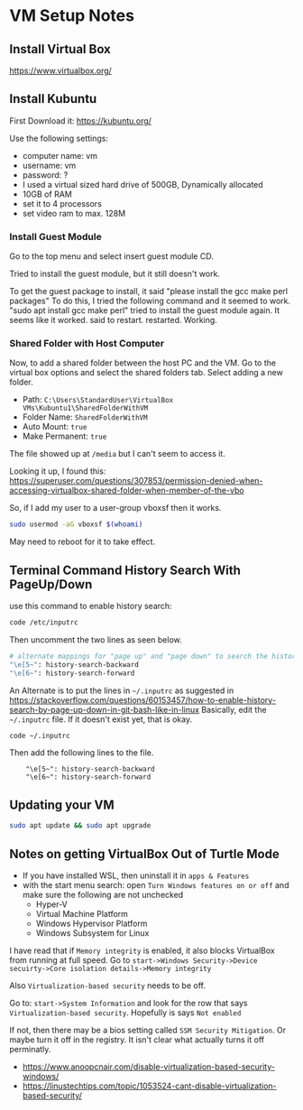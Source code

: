 # VM Setup Notes

## Install Virtual Box

<https://www.virtualbox.org/>

## Install Kubuntu

First Download it: <https://kubuntu.org/>

Use the following settings:

- computer name: vm
- username: vm
- password: ?
- I used a virtual sized hard drive of 500GB, Dynamically allocated
- 10GB of RAM
- set it to 4 processors
- set video ram to max. 128M

### Install Guest Module

Go to the top menu and select insert guest module CD.

Tried to install the guest module, but it still doesn't work.

To get the guest package to install, it said "please install the gcc make perl packages"
To do this, I tried the following command and it seemed to work. "sudo apt install gcc make perl"
tried to install the guest module again. It seems like it worked. said to restart.
restarted.
Working.

### Shared Folder with Host Computer

Now, to add a shared folder between the host PC and the VM. Go to the virtual box options and select the shared folders tab. Select adding a new folder.

- Path: `C:\Users\StandardUser\VirtualBox VMs\Kubuntu1\SharedFolderWithVM`
- Folder Name: `SharedFolderWithVM`
- Auto Mount: `true`
- Make Permanent: `true`

The file showed up at `/media` but I can't seem to access it.

Looking it up, I found this: <https://superuser.com/questions/307853/permission-denied-when-accessing-virtualbox-shared-folder-when-member-of-the-vbo>

So, if I add my user to a user-group vboxsf then it works.

```bash
sudo usermod -aG vboxsf $(whoami)
```

May need to reboot for it to take effect.

## Terminal Command History Search With PageUp/Down

use this command to enable history search:

```bash
code /etc/inputrc
```

Then uncomment the two lines as seen below.

```bash
# alternate mappings for "page up" and "page down" to search the history
"\e[5~": history-search-backward
"\e[6~": history-search-forward
```

An Alternate is to put the lines in `~/.inputrc` as suggested in <https://stackoverflow.com/questions/60153457/how-to-enable-history-search-by-page-up-down-in-git-bash-like-in-linux>
Basically, edit the `~/.inputrc` file. If it doesn't exist yet, that is okay.

```bash
code ~/.inputrc
```

Then add the following lines to the file.

```file
    "\e[5~": history-search-backward
    "\e[6~": history-search-forward
```

## Updating your VM

```bash
sudo apt update && sudo apt upgrade
```

## Notes on getting VirtualBox Out of Turtle Mode

- If you have installed WSL, then uninstall it in `apps & Features`
- with the start menu search: open `Turn Windows features on or off` and make sure the following are not unchecked
  - Hyper-V
  - Virtual Machine Platform
  - Windows Hypervisor Platform
  - Windows Subsystem for Linux

I have read that if `Memory integrity` is enabled, it also blocks VirtualBox from running at full speed.
Go to `start->Windows Security->Device secuirty->Core isolation details->Memory integrity`

Also `Virtualization-based security` needs to be off.

Go to: `start->System Information`  and look for the row that says `Virtualization-based security`. Hopefully is says `Not enabled`

If not, then there may be a bios setting called `SSM Security Mitigation`. Or maybe turn it off in the registry. It isn't clear what actually turns it off perminatly.

- <https://www.anoopcnair.com/disable-virtualization-based-security-windows/>
- <https://linustechtips.com/topic/1053524-cant-disable-virtualization-based-security/>
